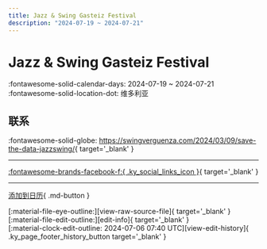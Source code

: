 ```yaml
---
title: Jazz & Swing Gasteiz Festival
description: "2024-07-19 ~ 2024-07-21"
---
```


# Jazz & Swing Gasteiz Festival 

:fontawesome-solid-calendar-days: 2024-07-19 ~ 2024-07-21  
:fontawesome-solid-location-dot: 维多利亚  

## 联系

:fontawesome-solid-globe: <https://swingverguenza.com/2024/03/09/save-the-data-jazzswing/>{ target='_blank' }  

---

 [:fontawesome-brands-facebook-f:{ .ky_social_links_icon }](https://www.facebook.com/events/3544885612389987){ target='_blank' }

---

[添加到日历](https://swing.news/ics/2024/es_ES/jazz-n-swing-gasteiz-festival-2024){ .md-button }

<div class="ky_page_footer" markdown>
<div class="ky_page_footer_trailing" markdown="span">
[:material-file-eye-outline:][view-raw-source-file]{ target='_blank' }
[:material-file-edit-outline:][edit-info]{ target='_blank' }
</div>
<div class="ky_page_footer_leading" markdown="span">
[:material-clock-edit-outline: 2024-07-06 07:40 UTC][view-edit-history]{ .ky_page_footer_history_button target='_blank' }
</div>
</div>

[view-raw-source-file]: https://github.com/swingdance/events/blob/main/2024/es_ES/jazz-n-swing-gasteiz-festival-2024.json "查看原始源文件"
[edit-info]: https://github.com/swingdance/events/issues/new?assignees=&labels=update+event&projects=&template=03-update_entity.yml&title=%5B2024%2Fes_ES%5D%20Update%20Event%3A%20Jazz%20%26%20Swing%20Gasteiz%20Festival&region=es_ES&year=2024&id=jazz-n-swing-gasteiz-festival-2024&name=Jazz%20%26%20Swing%20Gasteiz%20Festival&org_id= "编辑信息"

[view-edit-history]: https://github.com/swingdance/events/commits/main/2024/es_ES/jazz-n-swing-gasteiz-festival-2024.json "查看编辑历史"
